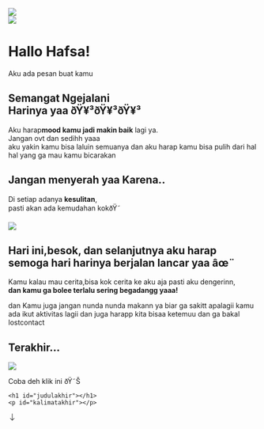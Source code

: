 <!DOCTYPE html>
<html>
<meta charset='UTF-8' />
<meta content='width=device-width, initial-scale=1, user-scalable=1, minimum-scale=1, maximum-scale=5'
  name='viewport' />
<meta content='IE=edge' http-equiv='X-UA-Compatible' />

<link rel="preconnect" href="https://fonts.googleapis.com">
<link rel="preconnect" href="https://fonts.gstatic.com" crossorigin>
<link href="https://fonts.googleapis.com/css2?family=Quicksand:wght@400;700&display=swap" rel="stylesheet">
<link href="https://fonts.googleapis.com/css2?family=Dancing+Script&display=swap" rel="stylesheet">
<link href="https://fonts.googleapis.com/css2?family=Nunito+Sans:wght@400;700&display=swap" rel="stylesheet">

<script src="https://cdn.jsdelivr.net/npm/sweetalert2@11.0.19/dist/sweetalert2.all.min.js"></script>
<script src="https://unpkg.com/typeit@8.7.0/dist/index.umd.js"></script>
<!--<link href="https://feeldreams.github.io/dibacayuk/style.css" rel="stylesheet" type="text/css" />-->
<script src="https://kit.fontawesome.com/4f3ce16e3e.js" crossorigin="anonymous"></script>
<script src="https://unpkg.com/scrollreveal"></script>

<head>
  <title>Script HTML buat Kamu</title>
  <meta name="description" content="HTML Feeldream Repl Co">
  <!-- 
  Made with love by Rayys!

     Blog: feeldream.id
     Instagram: @rayyarrr
     TikTok: @feelthisray
     Email: rayyar73@gmail.com

  Thanks to all <3
-->
</head>
<style>
  :root {
    --gaya-font: 'Quicksand', sans-serif;
    --gaya-font2: 'Nunito Sans', sans-serif;
    --gaya-font3: 'Dancing Script', sans-serif;
  }

  body {
    background: #000;
    font-family: var(--gaya-font);
    margin: 0;
  }

  #bodyblur {
    animation: jj 7s infinite;
    opacity: .7;
    position: fixed;
    top: 0;
    left: 0;
    right: 0;
    bottom: 0;
    z-index: -1;
    transition: all 1s ease;
  }

  #wallpaper {
    width: 100%;
    height: 100%;
    transform: scale(2);
    transition: all 1.7s ease;
  }

  @keyframes jj {
    0% {
      transform: scale(1.2);
    }

    50% {
      transform: scale(1.5);
    }

    100% {
      transform: scale(1.2);
    }
  }

  .parallax {
    z-index: 0;
    background-image: url('https://feeldreams.github.io/akuharap/6.jpg');
    height: 100vh;
    background-attachment: fixed;
    background-position: center;
    background-repeat: no-repeat;
    background-size: cover;
  }

  .parallax>* {
    display: flex;
    z-index: 1;
    flex-direction: column;
    justify-content: center;
    align-items: center;
    text-shadow: 0px 2px 2px rgba(0, 0, 0, .8);
  }

  #beneranblur {
    position: fixed;
    top: 0;
    left: 0;
    right: 0;
    bottom: 0;
    background: rgba(0, 0, 0, .75);
    -webkit-backdrop-filter: blur(0px);
    backdrop-filter: blur(0px);
    transition: all 3s ease;
  }

  .parallax .konten {
    position: absolute;
    top: 20%;
    width: 100%;
    z-index: 99;
    color: white
  }

  section {
    position: relative;
    z-index: 99;
    padding: 1em;
    height: 100vh;
    display: flex;
    flex-direction: column;
    justify-content: center;
    align-items: center;
    text-shadow: 0px 2px 2px rgba(0, 0, 0, .8);
    border-top: 2px dashed #fff
  }

  section:nth-child(even) {
    background: #21243A;
    color: white
  }

  section:nth-child(odd) {
    background: #18122B;
    color: white
  }

  img {
    width: 90px;
    height: 90px;
    background: rgba(255, 255, 255, 0.7);
    box-shadow: 0 4px 30px rgba(255, 255, 255, 0.3);
    backdrop-filter: blur(5px);
    -webkit-backdrop-filter: blur(5px);
    border: 1px solid rgba(255, 255, 255, 0.3);
    border-radius: 10%;
    padding: 10px;
    margin-bottom: 25px
  }

  h1 {
    font-size: 2rem;
  }

  .lingkar {
    font-weight: 400;
    border-bottom: 1px solid #FF0900;
  }

  h1,
  h2,
  h3 {
    margin: 0;
    text-align: center;
    margin: 1rem 0;
  }

  p {
    font-size: 15px;
    font-family: var(--gaya-font2);
    text-align: center
  }

  a {
    color: white;
    text-decoration: none;
    transition: all 0.3s ease-in-out;

    &:hover,
    &:focus,
    &:active {
      color: #f1e8d9;
    }
  }

  #hsatu,
  #foto {
    transition: all .3s ease
  }

  #judulakhir {
    font-size: 25px;
    font-family: var(--gaya-font3);
  }

  #kalimatakhir {
    margin-right: 50px;
    margin-left: 50px;
    font-size: 15px;
    font-family: var(--gaya-font2);
  }

  .tipeA {
    font-family: var(--gaya-font);
  }

  svg {
    vertical-align: middle;
    width: 22px;
    height: 22px;
    fill: #fff
  }

  .menu {
    position: fixed;
    bottom: 10vh;
    width: 100%;
    z-index: 999;
    display: flex;
    justify-content: center;
    align-items: center;
    transition: all .3s ease
  }

  .tombol {
    background-color: rgba(255, 255, 255, .25);
    border-radius: 50px;
    overflow: hidden;
    display: flex;
    align-items: center;
    justify-content: center;
    width: 45px;
    height: 45px;
    -webkit-transition: all .2s ease-out;
    transition: all .2s ease-out
  }

  .tombol svg {
    margin: auto;
    fill: #fff
  }

  .fa-heart {
    opacity: .3;
    color: white;
    font-size: 20px;
    position: fixed;
    animation: heartMove linear 1;
    top: -10vh;
    z-index: 999;
  }

  @keyframes heartMove {
    0% {
      transform: translateY(-10vh);
    }

    100% {
      transform: translateY(100vh);
    }
  }
</style>

<body onclick="tes()">

  <!-- Ganti Audio di sini -->
  <audio src="https://feeldreams.github.io/audio/nightchanges.mp3" id="linkmp3" class="sembunyi"></audio>

  <div id="bodyblur">
    <!-- Wallpaper --><img src="https://feeldreams.github.io/pics/awan.jpg" id="wallpaper" />
  </div>

  <div class="parallax">
    <div id="beneranblur"></div>
    <div class="konten">
      <img class="fade-in" src="https://feeldreams.github.io/pusn.gif" />
      <h1 class="title">Hallo Hafsa!</h1>
      <p class="fade-in">Aku ada pesan buat kamu </p>
    </div>
  </div>

  <section>
    <h2 class="title">Semangat Ngejalani<br>Harinya yaa ðŸ¥³ðŸ¥³ðŸ¥³</h2>
    <p class="slide-right">Aku harap<b class="lingkar">mood kamu jadi makin baik</b> lagi ya.<br>Jangan ovt dan sedihh
      yaaa<br>aku yakin kamu bisa laluin semuanya dan aku harap kamu bisa pulih dari hal hal yang ga mau kamu bicarakan
    </p>
  </section>

  <section>
    <h1 class="title slide-right">Jangan menyerah yaa Karena..</h1>
    <p class="slide-up">Di setiap adanya <b class="lingkar">kesulitan</b>,<br>pasti akan ada kemudahan kokðŸ˜</p>
  </section>

  <section>
    <img class="fade-in" src="https://feeldreams.github.io/ciumin.gif" />
    <h2 class="title">Hari ini,besok, dan selanjutnya aku harap semoga hari harinya berjalan lancar yaa âœ¨</h2>
    <p class="slide-right">Kamu kalau mau cerita,bisa kok cerita ke aku aja pasti aku dengerinn,<br><b
        class="lingkar">dan kamu ga bolee terlalu sering begadangg yaaa!</b></p>
    <p class="slide-up">dan Kamu juga jangan nunda nunda makann ya biar ga sakitt apalagii kamu ada ikut aktivitas lagii
      dan juga harapp kita bisaa ketemuu dan ga bakal lostcontact</p>
  </section>

  <section id="iniakhir">
    <h1 id="hsatu" class="slide-up">Terakhir...</h1>
    <img id="foto" class="flip" src="https://feeldreams.github.io/ngumpet.gif" />
    <p id="kalimat" class="flip">Coba deh klik ini ðŸ˜Š</p>

    <h1 id="judulakhir"></h1>
    <p id="kalimatakhir"></p>
  </section>

  <div id="initom" class="menu">
    <a class='tombol'>
      <svg xmlns="http://www.w3.org/2000/svg" width="16" height="16" fill="currentColor" class="bi bi-arrow-down"
        viewBox="0 0 16 16">
        <path fill-rule="evenodd"
          d="M8 1a.5.5 0 0 1 .5.5v11.793l3.146-3.147a.5.5 0 0 1 .708.708l-4 4a.5.5 0 0 1-.708 0l-4-4a.5.5 0 0 1 .708-.708L7.5 13.293V1.5A.5.5 0 0 1 8 1z" />
      </svg>
    </a>
  </div>

  <script>
    judulakhir = "Terimakasih ya Hafsa udah bertahan sampai sekarang";
    kalimatakhir = "Kamu gaboleh sedihÂ² ya,<br>.<br>Terima kasih sudah berjuang hingga saat ini,kamu hebat pasti adek adek kamu bangga punya kaka kaya kamu dan keluarga kamu pasti bangga,Im always proud of you Hafsa .<br><br>I'm always support you,<br><b>SEMANGAT yaa! jalaninn hari harinya,jangan sering kecapeann yaa,kamu jugaa jaga kesehatannyaaaâ¤ï¸</b>";

    const body = document.querySelector("body"); audio = new Audio('' + linkmp3.src); function berjatuhan() {const heart = document.createElement("div"); heart.className = "fas fa-heart"; heart.style.left = (Math.random() * 90) + "vw"; heart.style.animationDuration = (Math.random() * 3) + 2 + "s"; body.appendChild(heart);} setInterval(function name(params) {var heartArr = document.querySelectorAll(".fa-heart"); if (heartArr.length > 100) {heartArr[0].remove()} }, 100);
    ScrollReveal({reset: true});
    ScrollReveal().reveal(".show-once", {reset: false});
    ScrollReveal().reveal(".title", {duration: 2500, origin: "top", distance: "50px", easing: "cubic-bezier(0.5, 0, 0, 1)", rotate: {x: 20, z: -10}});
    ScrollReveal().reveal(".fade-in", {delay: 200, duration: 2500, move: 0});
    ScrollReveal().reveal(".scaleUp", {duration: 2500, scale: 0.85});
    ScrollReveal().reveal(".flip", {delay: 500, duration: 2000, rotate: {x: 20, z: 20}});
    ScrollReveal().reveal(".slide-right", {duration: 1000, origin: "left", distance: "300px", easing: "ease-in-out"});
    ScrollReveal().reveal(".slide-up", {duration: 1500, origin: "bottom", distance: "100px", easing: "cubic-bezier(.37,.01,.74,1)", opacity: 0, scale: 0.5});

    fungsi = 0; fungsiklik = 0;
    document.getElementById("iniakhir").onclick = function () {
      if (fungsiklik == 0) {
        hsatu.style = "opacity:0";
        foto.style = "opacity:0";
        kalimat.style = "opacity:0";
        iniakhir.style = "background:none";
        wallpaper.style = "transform: scale(1)";
        fungsiklik = 1;
        setTimeout(katajudul, 300)
      }
    }

    function katajudul() {
      hsatu.style = "display:none";
      foto.style = "display:none";
      kalimat.style = "display:none";
      new TypeIt("#judulakhir", {
        strings: ["" + judulakhir], startDelay: 50, speed: 50, cursor: false,
        afterComplete: function () {
          judulakhir.innerHTML = judulakhir;
          setTimeout(katakata, 300);
        },
      }).go();
    }
    function katakata() {
      new TypeIt("#kalimatakhir", {
        strings: ["" + kalimatakhir], startDelay: 50, speed: 50, cursor: false,
        afterComplete: function () {
          kalimatakhir.innerHTML = kalimatakhir;
          setInterval(berjatuhan, 200);
        },
      }).go();
    }
    let tinggi = iniakhir.offsetHeight;
    console.log(tinggi);
    function tes() {
      window.scrollBy({top: tinggi, behavior: 'smooth'});
      fungsi += 1;
    }
    window.scrollTo(0, 0);

    document.addEventListener('DOMContentLoaded', function (e) {
      document.addEventListener('scroll', function (e) {
        let documentHeight = document.body.scrollHeight;
        let currentScroll = window.scrollY + window.innerHeight;
        // When the user is [modifier]px from the bottom, fire the event.
        let modifier = 200;
        if (currentScroll + modifier > documentHeight) {
          console.log('You are at the bottom!');
          initom.style = "opacity:0;bottom:0";
        } else {
          initom.style = "";
        }
      })
    })
  </script>
</body>

</html>
